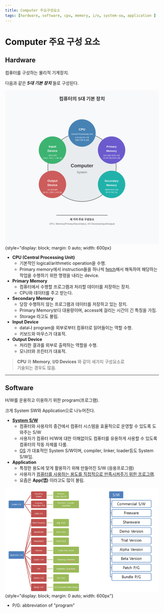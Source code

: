 ```yaml
---
title: Computer 주요구성요소
tags: [hardware, software, cpu, memory, i/o, system-sw, application ]
---
```


# Computer 주요 구성 요소

## Hardware

컴퓨터를 구성하는 물리적 기계장치.

다음과 같은 ***5대 기본 장치*** 들로 구성된다.

![](./img/computer-architecture-circle.svg){style="display: block; margin: 0 auto; width: 600px}

* **CPU (Central Processing Unit)**
    * 기본적인 logical/arithmetic operation을 수행.
    * Primary memory에서 instruction들을 하나씩 [fetch](../ch04/ce04_22_fetch_execute.md#fetch)해서 해독하여 해당하는 작업을 수행하기 위한 명령을 내리는 device.
* **Primary Memory**
    * 컴퓨터에서 수행할 프로그램과 처리할 데이터를 저장하는 장치.
    * CPU와 데이터를 주고 받는다.
* **Secondary Memory**
    * 당장 수행하지 않는 프로그램과 데이터를 저장하고 있는 장치.
    * Primary Memory보다 대용량이며, access에 걸리는 시간이 긴 특징을 가짐.
    * Storage 라고도 불림.
* **Input Device**
    * data나 program을 외부로부터 컴퓨터로 읽어들이는 역할 수행.
    * 키보드와 마우스가 대표적.
* **Output Device**
    * 처리한 결과를 외부로 출력하는 역할을 수행.
    * 모니터와 프린터가 대표적.

> **CPU** 와 **Memory**, **I/O Devices** 와 같이 세가지 구성요소로  
> 기술되는 경우도 많음.

---

## Software

H/W를 운용하고 이용하기 위한 program(프로그램).

크게 System SW와 Application으로 나누어진다.

* [**System S/W**](../../OS/kernel.md#os에서의-역할)
    * 컴퓨터와 사용자의 중간에서 컴퓨터 시스템을 효율적으로 운영할 수 있도록 도와주는 S/W
    * 사용자가 컴퓨터 H/W에 대한 이해없이도 컴퓨터를 유용하게 사용할 수 있도록 컴퓨터의 작동 자체를 다룸.
    * [OS](../../OS/operating_system.md) 가 대표적인 System S/W이며, compiler, linker, loader등도 System S/W임.
* **Application**
    * 특정한 용도에 맞게 활용하기 위해 만들어진 S/W (응용프로그램)
    * 사용자가 <u>컴퓨터를 사용하는 용도를 직접적으로 만족시켜주기 위한 프로그램</u>.
    * 요즘은 **App(앱)** 이라고도 많이 불림.

![](./img/sw_category.png){style="display: block; margin: 0 auto; width: 600px"}

* P/G: abbreviation of "program"